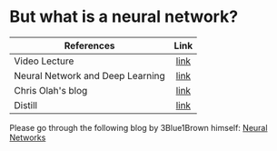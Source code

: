 # But what is a neural network?
| References | Link |
| ---- | :--: |
| Video Lecture | [link](https://www.youtube.com/watch?v=aircAruvnKk&list=PLZHQObOWTQDNU6R1_67000Dx_ZCJB-3pi) |
| Neural Network and Deep Learning | [link](http://neuralnetworksanddeeplearning.com/chap1.html) |
| Chris Olah's blog | [link](https://www.youtube.com/redirect?event=video_description&redir_token=QUFFLUhqbHExV0ZvWklBeFpXWE9FTmFrTFJmN2daOFo2d3xBQ3Jtc0tubkVYa3IyV042Z1RjMlNHd3cxT1c0RVQ1bnU3NmNQb3Awcmw5dkRIb01yY0oxVE9DYzJscFVyZmg5ZWNkaUNSVk54ZHpLdURqZW0zMk5lUFJKenFVN1FZaF9pN0pLRWI0X3pnVWxmeDR5ZUdObnhVSQ&q=http%3A%2F%2Fcolah.github.io%2F&v=aircAruvnKk) |
| Distill | [link](https://www.youtube.com/redirect?event=video_description&redir_token=QUFFLUhqa3pjNU1UejJZcUpYNEYxTFZ4OGZVSExXNkxIZ3xBQ3Jtc0ttaGhTUU8tZzNDWExJd0I4aFNueHVnTWoyOHdkUWlvTl81RS1ZbTR3TXdpWGhPNUtaSC1oNEhtNnJzZWxYWmN5LVY4M29razNicWdjTC0zNV8zcmtTN2d6czNlbUUtbU85ajFXa1UxTGt5N0lwYkhLaw&q=https%3A%2F%2Fdistill.pub%2F&v=aircAruvnKk) |
Please go through the following blog by 3Blue1Brown himself: [Neural Networks](https://www.3blue1brown.com/lessons/neural-networks)
